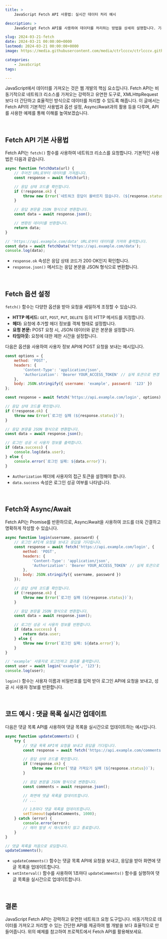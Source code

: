```yaml
---
title: >  
    JavaScript Fetch API 사용법: 실시간 데이터 처리 예시

description: >  
    JavaScript Fetch API를 사용하여 데이터를 처리하는 방법을 상세히 설명합니다. 기본 사용법부터 옵션 설정, Async/Await과의 활용, API 예시를 다루며 효율적인 웹 개발을 제안합니다.

slug: 2024-03-21-fetch
date: 2024-03-21 00:00:00+0000
lastmod: 2024-03-21 00:00:00+0000
image: https://media.githubusercontent.com/media/ctrlcccv/ctrlcccv.github.io/master/assets/img/post/2024-03-21-fetch.webp

categories:
    - JavaScript
tags:

---
```

JavaScript에서 데이터를 가져오는 것은 웹 개발의 핵심 요소입니다. Fetch API는 비동기적으로 네트워크 리소스를 가져오는 강력하고 유연한 도구로, XMLHttpRequest보다 더 간단하고 효율적인 방식으로 데이터를 처리할 수 있도록 해줍니다. 이 글에서는 Fetch API의 기본적인 사용법과 옵션 설정, Async/Await과의 활용 등을 다루며, API를 사용한 예제를 통해 이해를 높여보겠습니다.  

<script async src="https://pagead2.googlesyndication.com/pagead/js/adsbygoogle.js?client=ca-pub-8535540836842352" crossorigin="anonymous"></script>
<ins class="adsbygoogle"
     style="display:block; text-align:center;"
     data-ad-layout="in-article"
     data-ad-format="fluid"
     data-ad-client="ca-pub-8535540836842352"
     data-ad-slot="2974559225"></ins>
<script>
     (adsbygoogle = window.adsbygoogle || []).push({});
</script>

<br>

## Fetch API 기본 사용법

Fetch API는 `fetch()` 함수를 사용하여 네트워크 리소스를 요청합니다. 기본적인 사용법은 다음과 같습니다.

```javascript
async function fetchData(url) {
    // 주어진 URL로부터 데이터를 가져옵니다.
    const response = await fetch(url);

    // 응답 상태 코드를 확인합니다.
    if (!response.ok) {
        throw new Error(`네트워크 응답이 올바르지 않습니다. (${response.status})`);
    }

    // 응답 본문을 JSON 형식으로 변환합니다.
    const data = await response.json();

    // 변환된 데이터를 반환합니다.
    return data;
}

// 'https://api.example.com/data' URL로부터 데이터를 가져와 출력합니다.
const data = await fetchData('https://api.example.com/data');
console.log(data);
```

* `response.ok` 속성은 응답 상태 코드가 200 OK인지 확인합니다.
* `response.json()` 메서드는 응답 본문을 JSON 형식으로 변환합니다.  

<script async src="https://pagead2.googlesyndication.com/pagead/js/adsbygoogle.js?client=ca-pub-8535540836842352" crossorigin="anonymous"></script>
<ins class="adsbygoogle"
     style="display:block; text-align:center;"
     data-ad-layout="in-article"
     data-ad-format="fluid"
     data-ad-client="ca-pub-8535540836842352"
     data-ad-slot="2974559225"></ins>
<script>
     (adsbygoogle = window.adsbygoogle || []).push({});
</script>

<br>

## Fetch 옵션 설정

`fetch()` 함수는 다양한 옵션을 받아 요청을 세밀하게 조정할 수 있습니다. 

* **HTTP 메서드:** `GET`, `POST`, `PUT`, `DELETE` 등의 HTTP 메서드를 지정합니다.
* **헤더:** 요청에 추가할 헤더 정보를 객체 형태로 설정합니다.
* **요청 본문:** POST 요청 시, JSON 데이터와 같은 본문을 설정합니다.
* **타임아웃:** 요청에 대한 제한 시간을 설정합니다.

다음은 옵션을 사용하여 사용자 정보 API에 POST 요청을 보내는 예시입니다.

```javascript
const options = {
    method: 'POST',
    headers: {
        'Content-Type': 'application/json',
        'Authorization': 'Bearer YOUR_ACCESS_TOKEN' // 실제 토큰으로 변경
    },
    body: JSON.stringify({ username: 'example', password: '123' })
};

const response = await fetch('https://api.example.com/login', options);

// 응답 상태 코드를 확인합니다.
if (!response.ok) {
    throw new Error(`로그인 실패 (${response.status})`);
}

// 응답 본문을 JSON 형식으로 변환합니다.
const data = await response.json();

// 로그인 성공 시 사용자 정보를 출력합니다.
if (data.success) {
    console.log(data.user);
} else {
    console.error(`로그인 실패: ${data.error}`);
}
```

* `Authorization` 헤더에 사용자의 접근 토큰을 설정해야 합니다.
* `data.success` 속성은 로그인 성공 여부를 나타냅니다.

<br>

## Fetch와 Async/Await

Fetch API는 Promise를 반환하므로, Async/Await을 사용하여 코드를 더욱 간결하고 명확하게 작성할 수 있습니다.  

```javascript
async function login(username, password) {
    // 로그인 API에 요청을 보내고 응답을 기다립니다.
    const response = await fetch('https://api.example.com/login', {
        method: 'POST',
        headers: {
            'Content-Type': 'application/json',
            'Authorization': 'Bearer YOUR_ACCESS_TOKEN' // 실제 토큰으로 변경
        },
        body: JSON.stringify({ username, password })
    });

    // 응답 상태 코드를 확인합니다.
    if (!response.ok) {
        throw new Error(`로그인 실패 (${response.status})`);
    }

    // 응답 본문을 JSON 형식으로 변환합니다.
    const data = await response.json();

    // 로그인 성공 시 사용자 정보를 반환합니다.
    if (data.success) {
        return data.user;
    } else {
        throw new Error(`로그인 실패: ${data.error}`);
    }
}

// 'example' 사용자로 로그인하고 결과를 출력합니다.
const user = await login('example', '123');
console.log(user);
```

`login()` 함수는 사용자 이름과 비밀번호를 입력 받아 로그인 API에 요청을 보내고, 성공 시 사용자 정보를 반환합니다.  

<br>

## 코드 예시 : 댓글 목록 실시간 업데이트

다음은 댓글 목록 API를 사용하여 댓글 목록을 실시간으로 업데이트하는 예시입니다.  

```javascript
async function updateComments() {
    try {
        // 댓글 목록 API에 요청을 보내고 응답을 기다립니다.
        const response = await fetch('https://api.example.com/comments');

        // 응답 상태 코드를 확인합니다.
        if (!response.ok) {
            throw new Error(`댓글 가져오기 실패 (${response.status})`);
        }

        // 응답 본문을 JSON 형식으로 변환합니다.
        const comments = await response.json();

        // 화면에 댓글 목록을 업데이트합니다.
        // ...

        // 1초마다 댓글 목록을 업데이트합니다.
        setTimeout(updateComments, 1000);
    } catch (error) {
        console.error(error);
        // 에러 발생 시 재시도하지 않고 종료합니다.
    }
}

// 댓글 목록을 처음으로 로딩합니다.
updateComments();
```
* `updateComments()` 함수는 댓글 목록 API에 요청을 보내고, 응답을 받아 화면에 댓글 목록을 업데이트합니다.
* `setInterval()` 함수를 사용하여 1초마다 `updateComments()` 함수를 실행하여 댓글 목록을 실시간으로 업데이트합니다.

<br>

## 결론 
JavaScript Fetch API는 강력하고 유연한 네트워크 요청 도구입니다. 비동기적으로 데이터를 가져오고 처리할 수 있는 간단한 API를 제공하여 웹 개발을 보다 효율적으로 만들어줍니다. 위의 예제를 참고하여 프로젝트에서 Fetch API를 활용해보세요.  

